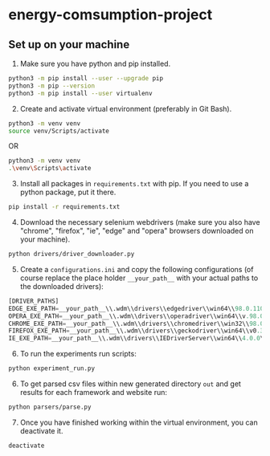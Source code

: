 # energy-comsumption-project


## Set up on your machine
1. Make sure you have python and pip installed.
```bash
python3 -m pip install --user --upgrade pip
python3 -m pip --version
python3 -m pip install --user virtualenv
```
2. Create and activate virtual environment (preferably in Git Bash).

```bash
python3 -m venv venv
source venv/Scripts/activate
```

OR

```bash
python3 -m venv venv
.\venv\Scripts\activate
```


3. Install all packages in ```requirements.txt``` with pip. If you need to use a python package, put it there.
```bash
pip install -r requirements.txt
```
4. Download the necessary selenium webdrivers (make sure you also have "chrome", "firefox", "ie", "edge" and "opera" browsers downloaded on your machine).
```bash
python drivers/driver_downloader.py
```
5. Create a ```configurations.ini``` and copy the following configurations (of course replace the place holder ```__your_path__``` with your actual paths to the downloaded drivers):
```python
[DRIVER_PATHS]
EDGE_EXE_PATH=__your_path__\\.wdm\\drivers\\edgedriver\\win64\\98.0.1108.62\\msedgedriver.exe
OPERA_EXE_PATH=__your_path__\\.wdm\\drivers\\operadriver\\win64\\v.98.0.4758.82\\operadriver_win64\\operadriver.exe
CHROME_EXE_PATH=__your_path__\\.wdm\\drivers\\chromedriver\\win32\\98.0.4758.102\\chromedriver.exe
FIREFOX_EXE_PATH=__your_path__\\.wdm\\drivers\\geckodriver\\win64\\v0.30.0\\geckodriver.exe
IE_EXE_PATH=__your_path__\\.wdm\\drivers\\IEDriverServer\\win64\\4.0.0\\IEDriverServer.exe
```
6. To run the experiments run scripts:
```bash
python experiment_run.py
```

6. To get parsed csv files within new generated directory ```out``` and get results for each framework and website run:
```bash
python parsers/parse.py
```

7. Once you have finished working within the virtual environment, you can deactivate it.
```bash
deactivate
```

